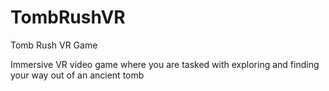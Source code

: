 # TombRushVR
Tomb Rush VR Game

Immersive VR video game where you are tasked with exploring and finding your way out of an ancient tomb
